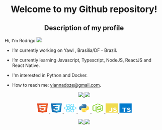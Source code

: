 <div>
  <h1 align="center">
    Welcome to my Github repository!
  </h1>
</div>

<div>
  <h2 align="center">
    Description of my profile
  </h2>
</div>

Hi, I'm Rodrigo <img src="https://media.giphy.com/media/hvRJCLFzcasrR4ia7z/giphy.gif" width="30px">

- I’m currently working on Yawl , Brasília/DF - Brazil.

- I’m currently learning Javascript, Typescript, NodeJS, ReactJS and React Native.

- I'm interested in Python and Docker.

- How to reach me: viannadoze@gmail.com.

<div align="center">
  <a href="https://github.com/vian4dev">
     <img 
       height="180em" 
       src="https://github-readme-stats.vercel.app/api?username=vian4dev&show_icons=true&theme=dark&include_all_commits=true&count_private=true"
      />
     <img 
       height="180em" 
       src="https://github-readme-stats.vercel.app/api/top-langs/?username=vian4dev&layout=compact&langs_count=7&theme=dark"
      />
</div>
  
<div align="center" style="display: inline_block"><br>
  <img alt="img-html" height="30" width="40" src="https://raw.githubusercontent.com/devicons/devicon/master/icons/html5/html5-original.svg">
  
  <img alt="img-css" height="30" width="40" src="https://raw.githubusercontent.com/devicons/devicon/master/icons/css3/css3-original.svg">
  
  <img alt="img-react" height="30" width="40" src="https://raw.githubusercontent.com/devicons/devicon/master/icons/react/react-original.svg">
  
  <img alt="img-python" height="30" width="40" src="https://raw.githubusercontent.com/devicons/devicon/master/icons/python/python-original.svg">
  
  <img alt="img-nodejs" height="30" width="40" src="https://raw.githubusercontent.com/devicons/devicon/master/icons/nodejs/nodejs-original.svg">
  
  <img alt="img-js" height="30" width="40" src="https://raw.githubusercontent.com/devicons/devicon/master/icons/javascript/javascript-plain.svg">
  
  <img alt="img-ts" height="30" width="40" src="https://raw.githubusercontent.com/devicons/devicon/master/icons/typescript/typescript-plain.svg">
</div>
<br>
<div align="center">
  <a href = "mailto:viannadoze@gmail.com">
    <img src="https://img.shields.io/badge/-Gmail-%23333?style=for-the-badge&logo=gmail&logoColor=white" target="_blank">
  </a>
  <a href="https://www.linkedin.com/in/vianadev" target="_blank">
    <img src="https://img.shields.io/badge/-LinkedIn-%230077B5?style=for-the-badge&logo=linkedin&logoColor=white" target="_blank">
  </a> 
</div>
